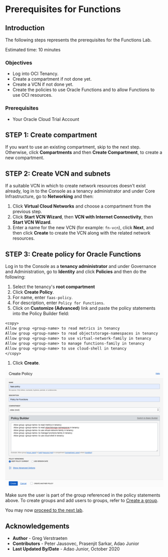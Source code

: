 # Prerequisites for Functions

## Introduction

The following steps represents the prerequisites for the Functions Lab.

Estimated time: 10 minutes

### Objectives

- Log into OCI Tenancy.
- Create a compartment if not done yet.
- Create a VCN if not done yet.
- Create the policies to use Oracle Functions and to allow Functions to use OCI resources.

### Prerequisites

- Your Oracle Cloud Trial Account

## **STEP 1:** Create compartment

If you want to use an existing compartment, skip to the next step. Otherwise, click **Compartments** and then **Create Compartment**, to create a new compartment.

## **STEP 2:** Create VCN and subnets

If a suitable VCN in which to create network resources doesn't exist already, log in to the Console as a tenancy administrator and under Core Infrastructure, go to **Networking** and then:

1. Click **Virtual Cloud Networks** and choose a compartment from the previous step.
1. Click **Start VCN Wizard**, then **VCN with Internet Connectivity**, then **Start VCN Wizard**.
1. Enter a name for the new VCN (for example: `fn-vcn`), click **Next**, and then click **Create** to create the VCN along with the related network resources.

## **STEP 3:** Create policy for Oracle Functions

Log in to the Console as a **tenancy administrator** and under Governance and Administration, go to **Identity** and click **Policies** and then do the following:

1. Select the tenancy's **root compartment**
1. Click **Create Policy**.
1. For name, enter `faas-policy`.
1. For description, enter `Policy for Functions`.
1. Click on **Customize (Advanced)** link and paste the policy statements into the Policy Builder field:

  ```
  <copy>
  Allow group <group-name> to read metrics in tenancy
  Allow group <group-name> to read objectstorage-namespaces in tenancy
  Allow group <group-name> to use virtual-network-family in tenancy
  Allow group <group-name> to manage functions-family in tenancy
  Allow group <group-name> to use cloud-shell in tenancy
  </copy>
  ```

1. Click **Create**.

![Create policy](./images/create-policy.png)

Make sure the user is part of the group referenced in the policy statements above. To create groups and add users to groups, refer to [Create a group](https://docs.cloud.oracle.com/en-us/iaas/Content/Identity/Tasks/managinggroups.htm#To).

You may now [proceed to the next lab](#next).

## Acknowledgements

- **Author** - Greg Verstraeten
- **Contributors** -  Peter Jausovec, Prasenjit Sarkar, Adao Junior
- **Last Updated By/Date** - Adao Junior, October 2020



